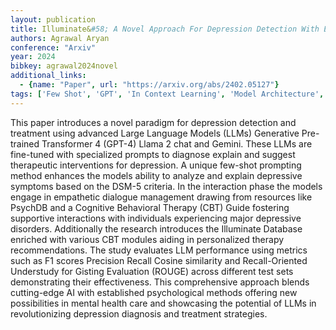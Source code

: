 ```yaml
---
layout: publication
title: Illuminate&#58; A Novel Approach For Depression Detection With Explainable Analysis And Proactive Therapy Using Prompt Engineering
authors: Agrawal Aryan
conference: "Arxiv"
year: 2024
bibkey: agrawal2024novel
additional_links:
  - {name: "Paper", url: "https://arxiv.org/abs/2402.05127"}
tags: ['Few Shot', 'GPT', 'In Context Learning', 'Model Architecture', 'Pretraining Methods', 'Prompting', 'Reinforcement Learning', 'Transformer']
---
```

This paper introduces a novel paradigm for depression detection and treatment using advanced Large Language Models (LLMs) Generative Pre-trained Transformer 4 (GPT-4) Llama 2 chat and Gemini. These LLMs are fine-tuned with specialized prompts to diagnose explain and suggest therapeutic interventions for depression. A unique few-shot prompting method enhances the models ability to analyze and explain depressive symptoms based on the DSM-5 criteria. In the interaction phase the models engage in empathetic dialogue management drawing from resources like PsychDB and a Cognitive Behavioral Therapy (CBT) Guide fostering supportive interactions with individuals experiencing major depressive disorders. Additionally the research introduces the Illuminate Database enriched with various CBT modules aiding in personalized therapy recommendations. The study evaluates LLM performance using metrics such as F1 scores Precision Recall Cosine similarity and Recall-Oriented Understudy for Gisting Evaluation (ROUGE) across different test sets demonstrating their effectiveness. This comprehensive approach blends cutting-edge AI with established psychological methods offering new possibilities in mental health care and showcasing the potential of LLMs in revolutionizing depression diagnosis and treatment strategies.
